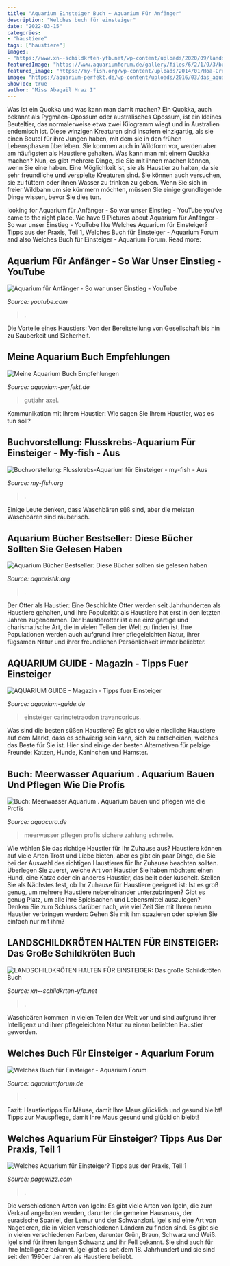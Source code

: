 ```yaml
---
title: "Aquarium Einsteiger Buch ~ Aquarium Für Anfänger"
description: "Welches buch für einsteiger"
date: "2022-03-15"
categories:
- "haustiere"
tags: ["haustiere"]
images:
- "https://www.xn--schildkrten-yfb.net/wp-content/uploads/2020/09/landschildkroeten-halten-fuer-einsteiger-das-grosse-schildkroeten-buch-alles-ueb.jpg"
featuredImage: "https://www.aquariumforum.de/gallery/files/6/2/1/9/3/buch2-med.jpg"
featured_image: "https://my-fish.org/wp-content/uploads/2014/01/Hoa-Creek-1.jpg"
image: "https://aquarium-perfekt.de/wp-content/uploads/2016/03/das_aquarium_buch.jpg"
ShowToc: true
author: "Miss Abagail Mraz I"
---
```



Was ist ein Quokka und was kann man damit machen?
Ein Quokka, auch bekannt als Pygmäen-Opossum oder australisches Opossum, ist ein kleines Beuteltier, das normalerweise etwa zwei Kilogramm wiegt und in Australien endemisch ist. Diese winzigen Kreaturen sind insofern einzigartig, als sie einen Beutel für ihre Jungen haben, mit dem sie in den frühen Lebensphasen überleben. Sie kommen auch in Wildform vor, werden aber am häufigsten als Haustiere gehalten.
Was kann man mit einem Quokka machen? Nun, es gibt mehrere Dinge, die Sie mit ihnen machen können, wenn Sie eine haben. Eine Möglichkeit ist, sie als Haustier zu halten, da sie sehr freundliche und verspielte Kreaturen sind. Sie können auch versuchen, sie zu füttern oder ihnen Wasser zu trinken zu geben. Wenn Sie sich in freier Wildbahn um sie kümmern möchten, müssen Sie einige grundlegende Dinge wissen, bevor Sie dies tun.

	

		
looking for Aquarium für Anfänger - So war unser Einstieg - YouTube you've came to the right place. We have 9 Pictures about Aquarium für Anfänger - So war unser Einstieg - YouTube like Welches Aquarium für Einsteiger? Tipps aus der Praxis, Teil 1, Welches Buch für Einsteiger - Aquarium Forum and also Welches Buch für Einsteiger - Aquarium Forum. Read more:
		
    
## Aquarium Für Anfänger - So War Unser Einstieg - YouTube

<img loading=lazy src="https://i.ytimg.com/vi/JJ7VJELVaBA/maxresdefault.jpg" onerror="this.onerror=null;this.src='https://tse3.mm.bing.net/th?id=OIP.S0shWtTO-3uaaB03jStfJAHaEK&amp;pid=15.1';" alt="Aquarium für Anfänger - So war unser Einstieg - YouTube">

_Source: youtube.com_

>. 

	

Die Vorteile eines Haustiers: Von der Bereitstellung von Gesellschaft bis hin zu Sauberkeit und Sicherheit.

    
## Meine Aquarium Buch Empfehlungen

<img loading=lazy src="https://aquarium-perfekt.de/wp-content/uploads/2016/03/das_aquarium_buch.jpg" onerror="this.onerror=null;this.src='https://tse3.mm.bing.net/th?id=OIP.ZsjJOablD47C1wxFUKftXAAAAA&amp;pid=15.1';" alt="Meine Aquarium Buch Empfehlungen">

_Source: aquarium-perfekt.de_

>gutjahr axel. 

	

Kommunikation mit Ihrem Haustier: Wie sagen Sie Ihrem Haustier, was es tun soll?

    
## Buchvorstellung: Flusskrebs-Aquarium Für Einsteiger - My-fish - Aus

<img loading=lazy src="https://my-fish.org/wp-content/uploads/2014/01/Hoa-Creek-1.jpg" onerror="this.onerror=null;this.src='https://tse1.mm.bing.net/th?id=OIP.rMUmJGgWIvC8E8CKAuh5yQHaEY&amp;pid=15.1';" alt="Buchvorstellung: Flusskrebs-Aquarium für Einsteiger - my-fish - Aus">

_Source: my-fish.org_

>. 

	

Einige Leute denken, dass Waschbären süß sind, aber die meisten Waschbären sind räuberisch.

    
## Aquarium Bücher Bestseller: Diese Bücher Sollten Sie Gelesen Haben

<img loading=lazy src="https://www.aquaristik.org/wp-content/uploads/2018/02/Aquarium_Buecher-300x197.jpg" onerror="this.onerror=null;this.src='https://tse2.mm.bing.net/th?id=OIP.Ymt29Q5S-z8pGM4bQnuxCgAAAA&amp;pid=15.1';" alt="Aquarium Bücher Bestseller: Diese Bücher sollten sie gelesen haben">

_Source: aquaristik.org_

>. 

	

Der Otter als Haustier: Eine Geschichte
Otter werden seit Jahrhunderten als Haustiere gehalten, und ihre Popularität als Haustiere hat erst in den letzten Jahren zugenommen. Der Haustierotter ist eine einzigartige und charismatische Art, die in vielen Teilen der Welt zu finden ist. Ihre Populationen werden auch aufgrund ihrer pflegeleichten Natur, ihrer fügsamen Natur und ihrer freundlichen Persönlichkeit immer beliebter.

    
## AQUARIUM GUIDE - Magazin - Tipps Fuer Einsteiger

<img loading=lazy src="https://www.aquarium-guide.de/lo2.gif" onerror="this.onerror=null;this.src='https://tse4.mm.bing.net/th?id=OIP.RJMqkLt43UMxOlBfw_rzjgAAAA&amp;pid=15.1';" alt="AQUARIUM GUIDE - Magazin - Tipps fuer Einsteiger">

_Source: aquarium-guide.de_

>einsteiger carinotetraodon travancoricus. 

	

Was sind die besten süßen Haustiere?
Es gibt so viele niedliche Haustiere auf dem Markt, dass es schwierig sein kann, sich zu entscheiden, welches das Beste für Sie ist. Hier sind einige der besten Alternativen für pelzige Freunde: Katzen, Hunde, Kaninchen und Hamster.

    
## Buch: Meerwasser Aquarium . Aquarium Bauen Und Pflegen Wie Die Profis

<img loading=lazy src="https://cdn.shopify.com/s/files/1/0007/9177/3239/products/Meerwasser-Buch-Neu1_1024x1024.png?v=1528461037" onerror="this.onerror=null;this.src='https://tse2.mm.bing.net/th?id=OIP.wplMYkB2wKnv9rlgMBMpzQHaHa&amp;pid=15.1';" alt="Buch: Meerwasser Aquarium . Aquarium bauen und pflegen wie die Profis">

_Source: aquacura.de_

>meerwasser pflegen profis sichere zahlung schnelle. 

	

Wie wählen Sie das richtige Haustier für Ihr Zuhause aus?
Haustiere können auf viele Arten Trost und Liebe bieten, aber es gibt ein paar Dinge, die Sie bei der Auswahl des richtigen Haustieres für Ihr Zuhause beachten sollten. Überlegen Sie zuerst, welche Art von Haustier Sie haben möchten: einen Hund, eine Katze oder ein anderes Haustier, das bellt oder kuschelt. Stellen Sie als Nächstes fest, ob Ihr Zuhause für Haustiere geeignet ist: Ist es groß genug, um mehrere Haustiere nebeneinander unterzubringen? Gibt es genug Platz, um alle ihre Spielsachen und Lebensmittel auszulegen? Denken Sie zum Schluss darüber nach, wie viel Zeit Sie mit Ihrem neuen Haustier verbringen werden: Gehen Sie mit ihm spazieren oder spielen Sie einfach nur mit ihm?

    
## LANDSCHILDKRÖTEN HALTEN FÜR EINSTEIGER: Das Große Schildkröten Buch

<img loading=lazy src="https://www.xn--schildkrten-yfb.net/wp-content/uploads/2020/09/landschildkroeten-halten-fuer-einsteiger-das-grosse-schildkroeten-buch-alles-ueb.jpg" onerror="this.onerror=null;this.src='https://tse4.mm.bing.net/th?id=OIP.ToKDd47O-RQ-Oln8yyqMQgAAAA&amp;pid=15.1';" alt="LANDSCHILDKRÖTEN HALTEN FÜR EINSTEIGER: Das große Schildkröten Buch">

_Source: xn--schildkrten-yfb.net_

>. 

	

Waschbären kommen in vielen Teilen der Welt vor und sind aufgrund ihrer Intelligenz und ihrer pflegeleichten Natur zu einem beliebten Haustier geworden.

    
## Welches Buch Für Einsteiger - Aquarium Forum

<img loading=lazy src="https://www.aquariumforum.de/gallery/files/6/2/1/9/3/buch2-med.jpg" onerror="this.onerror=null;this.src='https://tse2.mm.bing.net/th?id=OIP.4kw3hI7kcGb1hpRpbxryHgHaFj&amp;pid=15.1';" alt="Welches Buch für Einsteiger - Aquarium Forum">

_Source: aquariumforum.de_

>. 

	

Fazit: Haustiertipps für Mäuse, damit Ihre Maus glücklich und gesund bleibt!
Tipps zur Mauspflege, damit Ihre Maus gesund und glücklich bleibt!

    
## Welches Aquarium Für Einsteiger? Tipps Aus Der Praxis, Teil 1

<img loading=lazy src="http://ecx.images-amazon.com/images/I/41CQAWMvrqL.jpg" onerror="this.onerror=null;this.src='https://tse3.mm.bing.net/th?id=OIP.Rt7ZHoIS_InlgyivtrouVAAAAA&amp;pid=15.1';" alt="Welches Aquarium für Einsteiger? Tipps aus der Praxis, Teil 1">

_Source: pagewizz.com_

>. 

	

Die verschiedenen Arten von Igeln: Es gibt viele Arten von Igeln, die zum Verkauf angeboten werden, darunter die gemeine Hausmaus, der eurasische Spaniel, der Lemur und der Schwanzlori.
Igel sind eine Art von Nagetieren, die in vielen verschiedenen Ländern zu finden sind. Es gibt sie in vielen verschiedenen Farben, darunter Grün, Braun, Schwarz und Weiß. Igel sind für ihren langen Schwanz und ihr Fell bekannt. Sie sind auch für ihre Intelligenz bekannt. Igel gibt es seit dem 18. Jahrhundert und sie sind seit den 1990er Jahren als Haustiere beliebt.

